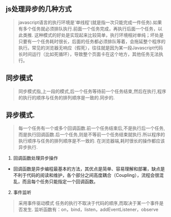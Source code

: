 ## js处理异步的几种方式
> javascript语言的执行环境是'单线程'(就是指一次只能完成一件任务).如果有多个任务就必须排队执行.前面一个任务完成，再执行后面一个任务，以此类推.
> 这种模式的好处是实现起来比较简单，执行环境相对单纯；坏处是只要有一个任务耗时很长，后面的任务都必须排队等着，会拖延整个程序的执行。常见的浏览器无响应（假死），往往就是因为某一段Javascript代码长时间运行（比如死循环），导致整个页面卡在这个地方，其他任务无法执行。
## 同步模式
> 同步模式指,上一段的模式,后一个任务等待前一个任务结束,然后在执行,程序的执行的顺序与任务的排列顺序是一致的.同步的.
## 异步模式.
> 每一个任务有一个或多个回调函数.前一个任务结束后,不是执行后一个任务,而是执行回调函数.后一个任务,则是不等前一个任务结束就执行.所以程序的执行顺序与任务的排列顺序是不一致的. 在浏览器端,耗时很长的操作都应该异步执行.

1. 回调函数处理异步操作
+ 回调函数是异步编程最基本的方法，其优点是简单、容易理解和部署，缺点是不利于代码的阅读和维护，各个部分之间高度耦合（Coupling），流程会很混乱，而且每个任务只能指定一个回调函数。

2. 事件监听
> 采用事件驱动模式
> 任务的执行不取决于代码的顺序,而取决于某一个事件是否发生.
> 监听函数有：on，bind，listen，addEventListener，observe
> 